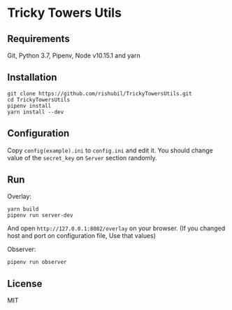 Tricky Towers Utils
===================

## Requirements

Git, Python 3.7, Pipenv, Node v10.15.1 and yarn

## Installation

```
git clone https://github.com/rishubil/TrickyTowersUtils.git
cd TrickyTowersUtils
pipenv install
yarn install --dev
```

## Configuration

Copy `config(example).ini` to `config.ini` and edit it.
You should change value of the `secret_key` on `Server` section randomly.

## Run

Overlay:

```
yarn build
pipenv run server-dev
```

And open `http://127.0.0.1:8082/overlay` on your browser.
(If you changed host and port on configuration file, Use that values)

Observer:

```
pipenv run observer
```

## License

MIT
